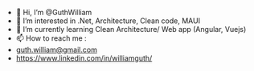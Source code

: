 - 👋 Hi, I’m @GuthWilliam
- 👀 I’m interested in .Net, Architecture, Clean code, MAUI
- 🌱 I’m currently learning Clean Architecture/ Web app (Angular, Vuejs)
- 📫 How to reach me :
-  guth.william@gmail.com
-  https://www.linkedin.com/in/williamguth/

<!---
GuthWilliam/GuthWilliam is a ✨ special ✨ repository because its `README.md` (this file) appears on your GitHub profile.
You can click the Preview link to take a look at your changes.
--->
